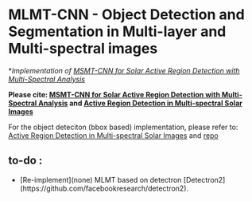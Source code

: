 # MLMT-CNN - Object Detection and Segmentation in Multi-layer and Multi-spectral images


**Implementation of [MSMT-CNN for Solar Active Region Detection with Multi-Spectral Analysis](https://doi.org/10.1007/s42979-022-01088-y)*

**Please cite: [MSMT-CNN for Solar Active Region Detection with Multi-Spectral Analysis](https://doi.org/10.1007/s42979-022-01088-y) and [Active Region Detection in Multi-spectral Solar Images](https://www.scitepress.org/Link.aspx?doi=10.5220/0010310504520459)**


For the object deteciton (bbox based) implementation, please refer to: [Active Region Detection in Multi-spectral Solar Images](https://www.scitepress.org/Link.aspx?doi=10.5220/0010310504520459)
and [repo](https://github.com/MjdMahasneh/Active_Region_Detection_in_Multi-spectral_Solar_Images)


## **to-do :**
<ul>
  <li> [Re-implement](none) MLMT based on detectron [Detectron2](https://github.com/facebookresearch/detectron2). </li>
</ul>
